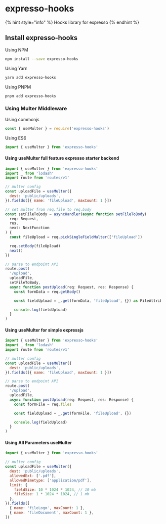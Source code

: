 # expresso-hooks

{% hint style="info" %}
Hooks library for expresso
{% endhint %}

## Install expresso-hooks

Using NPM

```bash
npm install --save expresso-hooks
```

Using Yarn

```bash
yarn add expresso-hooks
```

Using PNPM

```bash
pnpm add expresso-hooks
```

### Using Multer Middleware

Using commonjs

```javascript
const { useMulter } = require('expresso-hooks')
```

Using ES6

```javascript
import { useMulter } from 'expresso-hooks'
```

#### Using useMulter full feature expresso starter backend

```javascript
import { useMulter } from 'expresso-hooks'
import _ from 'lodash'
import route from 'routes/v1'

// multer config
const uploadFile = useMulter({
  dest: 'public/uploads',
}).fields([{ name: 'fileUpload', maxCount: 1 }])

// set multer from req.file to req.body
const setFileToBody = asyncHandler(async function setFileToBody(
  req: Request,
  res,
  next: NextFunction
) {
  const fileUpload = req.pickSingleFieldMulter(['fileUpload'])

  req.setBody(fileUpload)
  next()
})

// parse to endpoint API
route.post(
  '/upload',
  uploadFile,
  setFileToBody,
  async function postUpload(req: Request, res: Response) {
    const formData = req.getBody()

    const fieldUpload = _.get(formData, 'fileUpload', {}) as FileAttributes

    console.log(fieldUpload)
  }
)

```

#### Using useMulter for simple expressjs

```javascript
import { useMulter } from 'expresso-hooks'
import _ from 'lodash'
import route from 'routes/v1'

// multer config
const uploadFile = useMulter({
  dest: 'public/uploads',
}).fields([{ name: 'fileUpload', maxCount: 1 }])

// parse to endpoint API
route.post(
  '/upload',
  uploadFile,
  async function postUpload(req: Request, res: Response) {
    const formFile = req.files

    const fieldUpload = _.get(formFile, 'fileUpload', {})

    console.log(fieldUpload)
  }
)
```

#### Using All Parameters useMulter

```javascript
import { useMulter } from 'expresso-hooks'

// multer config
const uploadFile = useMulter({
  dest: 'public/uploads',
  allowedExt: ['.pdf'],
  allowedMimetype: ['application/pdf'],
  limit: {
    fieldSize: 10 * 1024 * 1024, // 10 mb
    fileSize: 1 * 1024 * 1024, // 1 mb
  },
}).fields([
  { name: 'fileLogo', maxCount: 1 },
  { name: 'fileDocument', maxCount: 1 },
])
```
